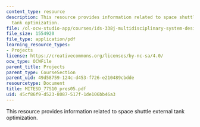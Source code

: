 ```yaml
---
content_type: resource
description: This resource provides information related to space shuttle external
  tank optimization.
file: /ol-ocw-studio-app/courses/ids-338j-multidisciplinary-system-design-optimization-spring-2010/45cf86f9d5238087517f1de106bb46a3_MITESD_77S10_pres05.pdf
file_size: 1554920
file_type: application/pdf
learning_resource_types:
- Projects
license: https://creativecommons.org/licenses/by-nc-sa/4.0/
ocw_type: OCWFile
parent_title: Projects
parent_type: CourseSection
parent_uid: 49d58759-124c-d453-f726-e210489cbdde
resourcetype: Document
title: MITESD_77S10_pres05.pdf
uid: 45cf86f9-d523-8087-517f-1de106bb46a3
---
```

This resource provides information related to space shuttle external tank optimization.